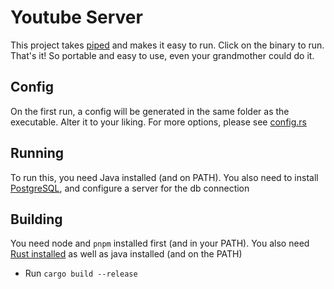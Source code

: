 # Youtube Server

This project takes [piped](https://github.com/TeamPiped/Piped) and makes it easy to run. Click on the binary to run. That's it! So portable and easy to use, even your grandmother could do it.

## Config
On the first run, a config will be generated in the same folder as the executable. Alter it to your liking. For more options, please see [config.rs](src/config.rs)

## Running
To run this, you need Java installed (and on PATH). You also need to install [PostgreSQL](https://www.postgresql.org/download/), and configure a server for the db connection

## Building

You need node and `pnpm` installed first (and in your PATH). You also need [Rust installed](https://rustup.rs/) as well as java installed (and on the PATH)
- Run `cargo build --release`
